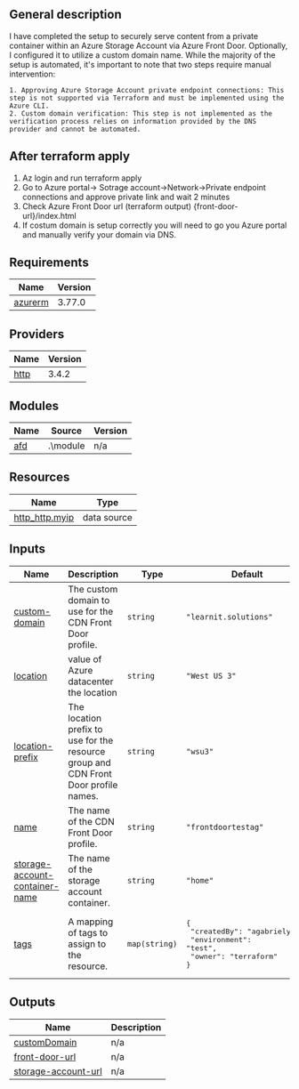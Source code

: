 <!-- BEGIN_TF_DOCS -->
## General description

I have completed the setup to securely serve content from a private container within an Azure Storage Account via Azure Front Door. Optionally, I configured it to utilize a custom domain name. While the majority of the setup is automated, it's important to note that two steps require manual intervention:

    1. Approving Azure Storage Account private endpoint connections: This step is not supported via Terraform and must be implemented using the Azure CLI.
    2. Custom domain verification: This step is not implemented as the verification process relies on information provided by the DNS provider and cannot be automated.

## After terraform apply
1. Az login and run terraform apply
2. Go to Azure portal-> Sotrage account->Network->Private endpoint connections and approve private link and wait 2 minutes
3. Check Azure Front Door url (terraform output) {front-door-url}/index.html
4. If costum domain is setup correctly you will need to go you Azure portal and manually verify your domain via DNS.


## Requirements

| Name | Version |
|------|---------|
| <a name="requirement_azurerm"></a> [azurerm](#requirement\_azurerm) | 3.77.0 |

## Providers

| Name | Version |
|------|---------|
| <a name="provider_http"></a> [http](#provider\_http) | 3.4.2 |

## Modules

| Name | Source | Version |
|------|--------|---------|
| <a name="module_afd"></a> [afd](#module\_afd) | .\module | n/a |

## Resources

| Name | Type |
|------|------|
| [http_http.myip](https://registry.terraform.io/providers/hashicorp/http/latest/docs/data-sources/http) | data source |

## Inputs

| Name | Description | Type | Default | Required |
|------|-------------|------|---------|:--------:|
| <a name="input_custom-domain"></a> [custom-domain](#input\_custom-domain) | The custom domain to use for the CDN Front Door profile. | `string` | `"learnit.solutions"` | no |
| <a name="input_location"></a> [location](#input\_location) | value of Azure datacenter the location | `string` | `"West US 3"` | no |
| <a name="input_location-prefix"></a> [location-prefix](#input\_location-prefix) | The location prefix to use for the resource group and CDN Front Door profile names. | `string` | `"wsu3"` | no |
| <a name="input_name"></a> [name](#input\_name) | The name of the CDN Front Door profile. | `string` | `"frontdoortestag"` | no |
| <a name="input_storage-account-container-name"></a> [storage-account-container-name](#input\_storage-account-container-name) | The name of the storage account container. | `string` | `"home"` | no |
| <a name="input_tags"></a> [tags](#input\_tags) | A mapping of tags to assign to the resource. | `map(string)` | <pre>{<br>  "createdBy": "agabrielyan",<br>  "environment": "test",<br>  "owner": "terraform"<br>}</pre> | no |

## Outputs

| Name | Description |
|------|-------------|
| <a name="output_customDomain"></a> [customDomain](#output\_customDomain) | n/a |
| <a name="output_front-door-url"></a> [front-door-url](#output\_front-door-url) | n/a |
| <a name="output_storage-account-url"></a> [storage-account-url](#output\_storage-account-url) | n/a |
<!-- END_TF_DOCS -->